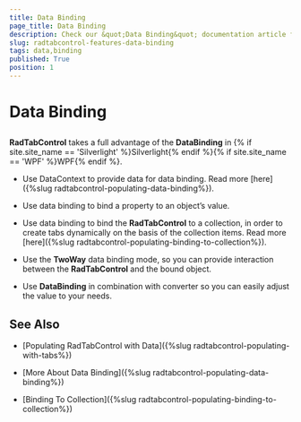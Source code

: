 ```yaml
---
title: Data Binding
page_title: Data Binding
description: Check our &quot;Data Binding&quot; documentation article for the RadTabControl WPF control.
slug: radtabcontrol-features-data-binding
tags: data,binding
published: True
position: 1
---
```


# Data Binding



## 

__RadTabControl__ takes a full advantage of the __DataBinding__ in {% if site.site_name == 'Silverlight' %}Silverlight{% endif %}{% if site.site_name == 'WPF' %}WPF{% endif %}.

* Use DataContext to provide data for data binding. Read more [here]({%slug radtabcontrol-populating-data-binding%}). 

* Use data binding to bind a property to an object’s value. 

* Use data binding to bind the __RadTabControl__ to a collection, in order to create tabs dynamically on the basis of the collection items. Read more [here]({%slug radtabcontrol-populating-binding-to-collection%}). 
          

* Use the __TwoWay__ data binding mode, so you can provide interaction between the __RadTabControl__ and the bound object. 

* Use __DataBinding__ in combination with converter so you can easily adjust the value to your needs. 
          

## See Also

 * [Populating RadTabControl with Data]({%slug radtabcontrol-populating-with-tabs%})

 * [More About Data Binding]({%slug radtabcontrol-populating-data-binding%})

 * [Binding To Collection]({%slug radtabcontrol-populating-binding-to-collection%})
